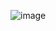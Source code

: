 ![image](https://user-images.githubusercontent.com/98875588/157374261-f2d750a9-57c5-4da8-8121-56a6379ad959.png)
